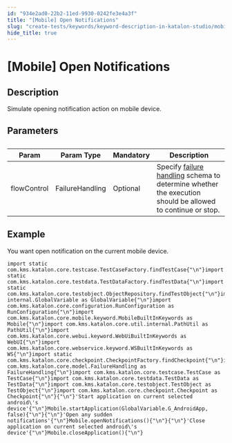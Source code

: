 ```yaml
---
id: "934e2ad0-22b2-11ed-9930-0242fe3e4a3f"
title: "[Mobile] Open Notifications"
slug: "create-tests/keywords/keyword-description-in-katalon-studio/mobile-keywords/mobile-open-notifications"
hide_title: true
---
```


# <a id="id_0" class="anchor_top_offset"/><a id="ariaid-title1" class="anchor_top_offset"/>[Mobile] Open Notifications


## <a id="id_0__id_1" class="anchor_top_offset"/>Description

              
<p xmlns="http://www.w3.org/1999/xhtml" className="p">Simulate opening notification action on mobile device.</p> 
      

## <a id="id_0__id_2" class="anchor_top_offset"/>Parameters

              
<table xmlns="http://www.w3.org/1999/xhtml" className="table anchor_top_offset" id="id_0__b30fab57-9301-4765-ab16-ab59d622d905"><caption /><thead className="thead"><tr className><th className="entry anchor_top_offset" id="id_0__b30fab57-9301-4765-ab16-ab59d622d905__entry__1">Param</th><th className="entry anchor_top_offset" id="id_0__b30fab57-9301-4765-ab16-ab59d622d905__entry__2">Param Type</th><th className="entry anchor_top_offset" id="id_0__b30fab57-9301-4765-ab16-ab59d622d905__entry__3">Mandatory</th><th className="entry anchor_top_offset" id="id_0__b30fab57-9301-4765-ab16-ab59d622d905__entry__4">Description</th></tr></thead><tbody className="tbody"><tr className><td className="entry" headers="id_0__b30fab57-9301-4765-ab16-ab59d622d905__entry__1 id_0__b30fab57-9301-4765-ab16-ab59d622d905__entry__2 id_0__b30fab57-9301-4765-ab16-ab59d622d905__entry__3 id_0__b30fab57-9301-4765-ab16-ab59d622d905__entry__4 ">flowControl</td><td className="entry" headers="id_0__b30fab57-9301-4765-ab16-ab59d622d905__entry__1 id_0__b30fab57-9301-4765-ab16-ab59d622d905__entry__2 id_0__b30fab57-9301-4765-ab16-ab59d622d905__entry__3 id_0__b30fab57-9301-4765-ab16-ab59d622d905__entry__4 ">FailureHandling</td><td className="entry" headers="id_0__b30fab57-9301-4765-ab16-ab59d622d905__entry__1 id_0__b30fab57-9301-4765-ab16-ab59d622d905__entry__2 id_0__b30fab57-9301-4765-ab16-ab59d622d905__entry__3 id_0__b30fab57-9301-4765-ab16-ab59d622d905__entry__4 ">Optional</td><td className="entry" headers="id_0__b30fab57-9301-4765-ab16-ab59d622d905__entry__1 id_0__b30fab57-9301-4765-ab16-ab59d622d905__entry__2 id_0__b30fab57-9301-4765-ab16-ab59d622d905__entry__3 id_0__b30fab57-9301-4765-ab16-ab59d622d905__entry__4 ">Specify <a className="xref" href="/docs/maintain/configure-failure-handling-settings-in-katalon-studio">failure handling</a> schema to         determine whether the execution should be allowed to continue or         stop.</td></tr></tbody></table> 
      

## <a id="id_0__id_3" class="anchor_top_offset"/>Example 

              
<p xmlns="http://www.w3.org/1999/xhtml" className="p">You want open notification on the current mobile   device.</p> 
              
<pre xmlns="http://www.w3.org/1999/xhtml" className="pre codeblock"><code>import static com.kms.katalon.core.testcase.TestCaseFactory.findTestCase{"\n"}import static com.kms.katalon.core.testdata.TestDataFactory.findTestData{"\n"}import static com.kms.katalon.core.testobject.ObjectRepository.findTestObject{"\n"}import internal.GlobalVariable as GlobalVariable{"\n"}import com.kms.katalon.core.configuration.RunConfiguration as RunConfiguration{"\n"}import com.kms.katalon.core.mobile.keyword.MobileBuiltInKeywords as Mobile{"\n"}import com.kms.katalon.core.util.internal.PathUtil as PathUtil{"\n"}import com.kms.katalon.core.webui.keyword.WebUiBuiltInKeywords as WebUI{"\n"}import com.kms.katalon.core.webservice.keyword.WSBuiltInKeywords as WS{"\n"}import static com.kms.katalon.core.checkpoint.CheckpointFactory.findCheckpoint{"\n"}import com.kms.katalon.core.model.FailureHandling as FailureHandling{"\n"}import com.kms.katalon.core.testcase.TestCase as TestCase{"\n"}import com.kms.katalon.core.testdata.TestData as TestData{"\n"}import com.kms.katalon.core.testobject.TestObject as TestObject{"\n"}import com.kms.katalon.core.checkpoint.Checkpoint as Checkpoint{"\n"}{"\n"}'Start application on current selected android\'s device'{"\n"}Mobile.startApplication(GlobalVariable.G_AndroidApp, false){"\n"}{"\n"}'Open any sudden notifications'{"\n"}Mobile.openNotifications(){"\n"}{"\n"}'Close application on current selected android\'s device'{"\n"}Mobile.closeApplication(){"\n"}</code></pre> 
            
